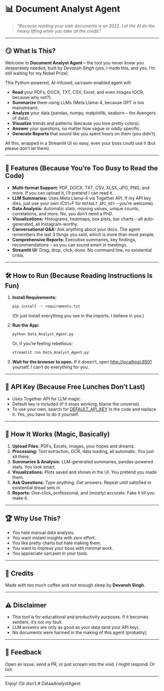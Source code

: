 # 📊 Document Analyst Agent

> _"Because reading your own documents is so 2022. Let the AI do the heavy lifting while you take all the credit."_

---

## 😏 What Is This?

Welcome to **Document Analyst Agent** – the tool you never knew you desperately needed, built by _Devansh Singh_ (yes, I made this, and yes, I’m still waiting for my Nobel Prize).

This Python-powered, AI-infused, sarcasm-enabled agent will:
- **Read** your PDFs, DOCX, TXT, CSV, Excel, and even images (OCR, because why not?).
- **Summarize** them using LLMs (Meta Llama-4, because GPT is too mainstream).
- **Analyze** your data (pandas, numpy, matplotlib, seaborn – the Avengers of data).
- **Visualize** trends and patterns (because you love pretty colors).
- **Answer** your questions, no matter how vague or oddly specific.
- **Generate Reports** that sound like you spent hours on them (you didn’t).

All this, wrapped in a Streamlit UI so easy, even your boss could use it (but please don’t let them).

---

## 🚀 Features (Because You’re Too Busy to Read the Code)

- **Multi-format Support:** PDF, DOCX, TXT, CSV, XLSX, JPG, PNG, and more. If you can upload it, I’ll pretend I can read it.
- **LLM Summaries:** Uses Meta Llama-4 via Together API. If my API key dies, just use your own (Ctrl+F for `DEFAULT_API_KEY` – you’re welcome).
- **Data Analysis:** Automatic stats, missing values, unique counts, correlations, and more. No, you don’t need a PhD.
- **Visualizations:** Histograms, heatmaps, box plots, bar charts – all auto-generated, all Instagram-worthy.
- **Conversational Q&A:** Ask anything about your docs. The agent remembers the last 3 things you said, which is more than most people.
- **Comprehensive Reports:** Executive summaries, key findings, recommendations – so you can sound smart in meetings.
- **Streamlit UI:** Drag, drop, click, done. No command line, no existential crisis.

---

## 🛠️ How to Run (Because Reading Instructions Is Fun)

1. **Install Requirements:**
    ```sh
    pip install -r requirements.txt
    ```
    (Or just install everything you see in the imports. I believe in you.)

2. **Run the App:**
    ```sh
    python Data_Analyst_Agent.py
    ```
    Or, if you’re feeling rebellious:
    ```sh
    streamlit run Data_Analyst_Agent.py
    ```

3. **Wait for the browser to open.** If it doesn’t, open [http://localhost:8501](http://localhost:8501) yourself. I can’t do everything for you.

---

## 🔑 API Key (Because Free Lunches Don’t Last)

- Uses Together API for LLM magic.
- Default key is included (if it stops working, blame the universe).
- To use your own, search for [DEFAULT_API_KEY](http://_vscodecontentref_/0) in the code and replace it. Yes, you have to do it yourself.

---

## 🤖 How It Works (Magic, Basically)

1. **Upload Files:** PDFs, Excels, images, your hopes and dreams.
2. **Processing:** Text extraction, OCR, data loading, all automatic. You just sit there.
3. **Summaries & Analysis:** LLM-generated summaries, pandas-powered stats. You look smart.
4. **Visualizations:** Plots saved and shown in the UI. You pretend you made them.
5. **Ask Questions:** Type anything. Get answers. Repeat until satisfied or existential dread sets in.
6. **Reports:** One-click, professional, and (mostly) accurate. Fake it till you make it.

---

## 🏆 Why Use This?

- You hate manual data analysis.
- You want instant insights with zero effort.
- You like pretty charts but hate making them.
- You want to impress your boss with minimal work.
- You appreciate sarcasm in your tools.

---

## 📝 Credits

Made with too much coffee and not enough sleep by **Devansh Singh**.

---

## ⚠️ Disclaimer

- This tool is for educational and productivity purposes. If it becomes sentient, it’s not my fault.
- LLM answers are only as good as your data (and your API key).
- No documents were harmed in the making of this agent (probably).

---

## 💌 Feedback

Open an issue, send a PR, or just scream into the void. I might respond. Or not.

---

Enjoy! (Or don’t.#   D a t a a _ A n a l y s t _ A g e n t  
 